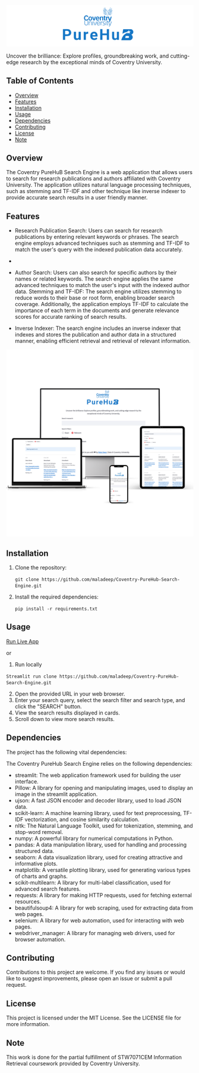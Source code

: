 ![Project Screenshot](cire.png)

Uncover the brilliance: Explore profiles, groundbreaking work, and cutting-edge research by the exceptional minds of Coventry University.


## Table of Contents
- [Overview](#overview)
- [Features](#features)
- [Installation](#installation)
- [Usage](#usage)
- [Dependencies](#dependencies)
- [Contributing](#contributing)
- [License](#license)
- [Note](note)

## Overview
The Coventry PureHuB Search Engine is a web application that allows users to search for research publications and authors affiliated with Coventry University. The application utilizes natural language processing techniques, such as stemming and TF-IDF and other technique like inverse indexer to provide accurate search results in a user friendly manner.


## Features

- Research Publication Search: Users can search for research publications by entering relevant keywords or phrases. The search engine employs advanced techniques such as stemming and TF-IDF to match the user's query with the indexed publication data accurately.
- 
- Author Search: Users can also search for specific authors by their names or related keywords. The search engine applies the same advanced techniques to match the user's input with the indexed author data.
Stemming and TF-IDF: The search engine utilizes stemming to reduce words to their base or root form, enabling broader search coverage. Additionally, the application employs TF-IDF to calculate the importance of each term in the documents and generate relevance scores for accurate ranking of search results.

- Inverse Indexer: The search engine includes an inverse indexer that indexes and stores the publication and author data in a structured manner, enabling efficient retrieval and retrieval of relevant information.



![Light mode](CPhub.png)


## Installation
1. Clone the repository:
   
   `git clone https://github.com/maladeep/Coventry-PureHub-Search-Engine.git`

2. Install the required dependencies:
   
   `pip install -r requirements.txt`

## Usage
 [Run Live App](https://maladeep-coventry-purehub-search-engine-app-okesr5.streamlit.app/)
 
 or 
 1. Run locally 
 
   `Streamlit run clone https://github.com/maladeep/Coventry-PureHub-Search-Engine.git`
 
2. Open the provided URL in your web browser.
3. Enter your search query, select the search filter and search type, and click the "SEARCH" button.
4. View the search results displayed in cards.
5. Scroll down to view more search results.

## Dependencies

The project has the following vital dependencies:

The Coventry PureHub Search Engine relies on the following dependencies:

- streamlit: The web application framework used for building the user interface.
- Pillow: A library for opening and manipulating images, used to display an image in the streamlit application.
- ujson: A fast JSON encoder and decoder library, used to load JSON data.
- scikit-learn: A machine learning library, used for text preprocessing, TF-IDF vectorization, and cosine similarity calculation.
- nltk: The Natural Language Toolkit, used for tokenization, stemming, and stop-word removal.
- numpy: A powerful library for numerical computations in Python.
- pandas: A data manipulation library, used for handling and processing structured data.
- seaborn: A data visualization library, used for creating attractive and informative plots.
- matplotlib: A versatile plotting library, used for generating various types of charts and graphs.
- scikit-multilearn: A library for multi-label classification, used for advanced search features.
- requests: A library for making HTTP requests, used for fetching external resources.
- beautifulsoup4: A library for web scraping, used for extracting data from web pages.
- selenium: A library for web automation, used for interacting with web pages.
- webdriver_manager: A library for managing web drivers, used for browser automation.

## Contributing

Contributions to this project are welcome. If you find any issues or would like to suggest improvements, please open an issue or submit a pull request. 

## License

This project is licensed under the MIT License. See the LICENSE file for more information.

## Note
This work is done for the partial fulfillment of STW7071CEM Information Retrieval coursework provided by Coventry University. 
